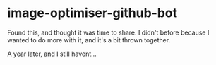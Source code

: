 image-optimiser-github-bot
==========================

Found this, and thought it was time to share. I didn't before because I wanted to do more with it, and it's a bit thrown together.

A year later, and I still havent...
